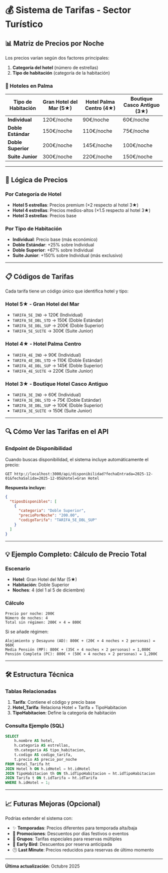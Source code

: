 # 💰 Sistema de Tarifas - Sector Turístico

## 📊 Matriz de Precios por Noche

Los precios varían según dos factores principales:
1. **Categoría del hotel** (número de estrellas)
2. **Tipo de habitación** (categoría de la habitación)

### 🏨 Hoteles en Palma

| **Tipo de Habitación** | **Gran Hotel del Mar** (5★) | **Hotel Palma Centro** (4★) | **Boutique Casco Antiguo** (3★) |
|------------------------|------------------------------|------------------------------|----------------------------------|
| **Individual**          | 120€/noche                   | 90€/noche                    | 60€/noche                        |
| **Doble Estándar**      | 150€/noche                   | 110€/noche                   | 75€/noche                        |
| **Doble Superior**      | 200€/noche                   | 145€/noche                   | 100€/noche                       |
| **Suite Junior**        | 300€/noche                   | 220€/noche                   | 150€/noche                       |

---

## 🎯 Lógica de Precios

### Por Categoría de Hotel
- **Hotel 5 estrellas**: Precios premium (×2 respecto al hotel 3★)
- **Hotel 4 estrellas**: Precios medios-altos (×1.5 respecto al hotel 3★)
- **Hotel 3 estrellas**: Precios base

### Por Tipo de Habitación
- **Individual**: Precio base (más económico)
- **Doble Estándar**: +25% sobre Individual
- **Doble Superior**: +67% sobre Individual
- **Suite Junior**: +150% sobre Individual (más exclusivo)

---

## 📋 Códigos de Tarifas

Cada tarifa tiene un código único que identifica hotel y tipo:

### Hotel 5★ - Gran Hotel del Mar
- `TARIFA_5E_IND` → 120€ (Individual)
- `TARIFA_5E_DBL_STD` → 150€ (Doble Estándar)
- `TARIFA_5E_DBL_SUP` → 200€ (Doble Superior)
- `TARIFA_5E_SUITE` → 300€ (Suite Junior)

### Hotel 4★ - Hotel Palma Centro
- `TARIFA_4E_IND` → 90€ (Individual)
- `TARIFA_4E_DBL_STD` → 110€ (Doble Estándar)
- `TARIFA_4E_DBL_SUP` → 145€ (Doble Superior)
- `TARIFA_4E_SUITE` → 220€ (Suite Junior)

### Hotel 3★ - Boutique Hotel Casco Antiguo
- `TARIFA_3E_IND` → 60€ (Individual)
- `TARIFA_3E_DBL_STD` → 75€ (Doble Estándar)
- `TARIFA_3E_DBL_SUP` → 100€ (Doble Superior)
- `TARIFA_3E_SUITE` → 150€ (Suite Junior)

---

## 🔍 Cómo Ver las Tarifas en el API

### Endpoint de Disponibilidad
Cuando buscas disponibilidad, el sistema incluye automáticamente el precio:

```http
GET http://localhost:3000/api/disponibilidad?fechaEntrada=2025-12-01&fechaSalida=2025-12-05&hotel=Gran Hotel
```

**Respuesta incluye:**
```json
{
  "tiposDisponibles": [
    {
      "categoria": "Doble Superior",
      "precioPorNoche": "200.00",
      "codigoTarifa": "TARIFA_5E_DBL_SUP"
    }
  ]
}
```

---

## 💡 Ejemplo Completo: Cálculo de Precio Total

### Escenario
- **Hotel**: Gran Hotel del Mar (5★)
- **Habitación**: Doble Superior
- **Noches**: 4 (del 1 al 5 de diciembre)

### Cálculo
```
Precio por noche: 200€
Número de noches: 4
Total sin régimen: 200€ × 4 = 800€
```

Si se añade régimen:
```
Alojamiento y Desayuno (AD): 800€ + (20€ × 4 noches × 2 personas) = 960€
Media Pensión (MP): 800€ + (35€ × 4 noches × 2 personas) = 1,080€
Pensión Completa (PC): 800€ + (50€ × 4 noches × 2 personas) = 1,200€
```

---

## 🛠️ Estructura Técnica

### Tablas Relacionadas
1. **Tarifa**: Contiene el código y precio base
2. **Hotel_Tarifa**: Relaciona Hotel + Tarifa + TipoHabitacion
3. **TipoHabitacion**: Define la categoría de habitación

### Consulta Ejemplo (SQL)
```sql
SELECT 
    h.nombre AS hotel,
    h.categoria AS estrellas,
    th.categoria AS tipo_habitacion,
    t.codigo AS codigo_tarifa,
    t.precio AS precio_por_noche
FROM Hotel_Tarifa ht
JOIN Hotel h ON h.idHotel = ht.idHotel
JOIN TipoHabitacion th ON th.idTipoHabitacion = ht.idTipoHabitacion
JOIN Tarifa t ON t.idTarifa = ht.idTarifa
WHERE h.idHotel = 1;
```

---

## 📈 Futuras Mejoras (Opcional)

Podrías extender el sistema con:
- ✨ **Temporadas**: Precios diferentes para temporada alta/baja
- 🎉 **Promociones**: Descuentos por días festivos o eventos
- 👥 **Grupos**: Tarifas especiales para reservas múltiples
- 📅 **Early Bird**: Descuentos por reserva anticipada
- 🕒 **Last Minute**: Precios reducidos para reservas de último momento

---

**Última actualización**: Octubre 2025
